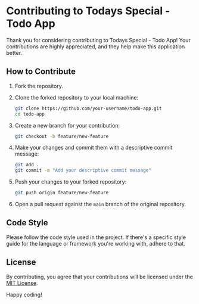 # Contributing to Todays Special - Todo App

Thank you for considering contributing to Todays Special - Todo App! Your contributions are highly appreciated, and they help make this application better.

## How to Contribute

1. Fork the repository.

2. Clone the forked repository to your local machine:

   ```bash
   git clone https://github.com/your-username/todo-app.git
   cd todo-app
   ```

3. Create a new branch for your contribution:

   ```bash
   git checkout -b feature/new-feature
   ```

4. Make your changes and commit them with a descriptive commit message:

   ```bash
   git add .
   git commit -m "Add your descriptive commit message"
   ```

5. Push your changes to your forked repository:

   ```bash
   git push origin feature/new-feature
   ```

6. Open a pull request against the `main` branch of the original repository.

## Code Style

Please follow the code style used in the project. If there's a specific style guide for the language or framework you're working with, adhere to that.

## License

By contributing, you agree that your contributions will be licensed under the [MIT License](LICENSE).

Happy coding!
